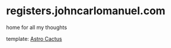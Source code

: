 # registers.johncarlomanuel.com

home for all my thoughts

template: [Astro Cactus](https://github.com/chrismwilliams/astro-theme-cactus)
